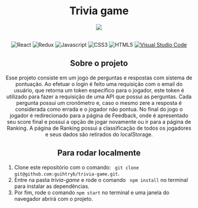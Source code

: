 <div align="center">
  <h1> Trivia game </ h1>
</div>
<div align="center" >
  <img src="src/assets/projectTrivia.gif" />
</div>

<div align="center">
</br>

![React](https://img.shields.io/badge/-Redux-000000?style=flat&logo=react)
![Redux](https://img.shields.io/badge/-React-714CB2?style=flat&logo=redux)
![Javascript](https://img.shields.io/badge/-JavaScript-151515?style=flat&logo=javascript)
![CSS3](https://img.shields.io/badge/-CSS-3E86B8?style=flat&logo=css3)
![HTML5](https://img.shields.io/badge/-HTML5-white?style=flat&logo=HTML5)
[![Visual Studio Code](https://img.shields.io/badge/-VSCode-111111?style=flat&logo=visual-studio-code&logoColor=007ACC)](https://github.com/microsoft/vscode)
</div>

<h2 align="center"> Sobre o projeto </h2>
<p align="center"> 
  Esse projeto consiste em um jogo de perguntas e respostas com sistema de pontuação. Ao efetuar o login é feito uma requisição com o email do usuário, que retorna um token específico para o jogador, este token é utilizado para fazer a requisição de uma API que possui as perguntas.
    Cada pergunta possui um cronômetro e, caso o mesmo zere a resposta é considerada como errada e o jogador não pontua.
    No final do jogo o jogador é redirecionado para a página de Feedback, onde é apresentado seu score final e possui a opção de jogar novamente ou ir para a página de Ranking.
    A página de Ranking possui a classificação de todos os jogadores e seus dados são retirados do localStorage.
  </p>
  
  <h2 align="center"> Para rodar localmente </h2>
  <ol>
  <li>Clone este repositório com o comando: <code> git clone git@github.com:guihtryb/trivia-game.git</code>.</li>
  <li> Entre na pasta <i>trivia-game</i> e rode o comando <code> npm install</code> no terminal para instalar as dependências.</li> 
  <li> Por fim, rode o comando <code>npm start</code> no terminal e uma janela do navegador abrirá com o projeto.</li> 
  </ol>
